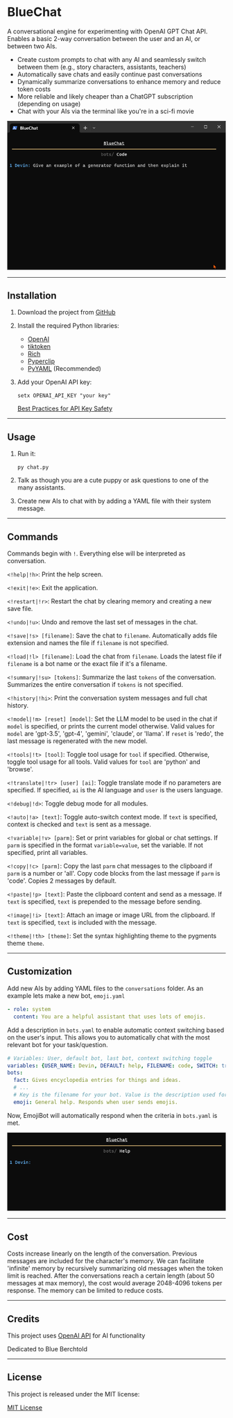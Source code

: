 # BlueChat

A conversational engine for experimenting with OpenAI GPT Chat API. Enables a basic 2-way conversation between the user and an AI, or between two AIs.

* Create custom prompts to chat with any AI and seamlessly switch between them (e.g., story characters, assistants, teachers)
* Automatically save chats and easily continue past conversations
* Dynamically summarize conversations to enhance memory and reduce token costs
* More reliable and likely cheaper than a ChatGPT subscription (depending on usage)
* Chat with your AIs via the terminal like you're in a sci-fi movie

![Example Usage](image/example.gif)


---

## Installation

1. Download the project from [GitHub](https://github.com/DevinBerchtold/BlueChat)
2. Install the required Python libraries:
    * [OpenAI](https://platform.openai.com/docs/api-reference/introduction?lang=python)
    * [tiktoken](https://github.com/openai/tiktoken)
    * [Rich](https://pypi.org/project/rich/)
    * [Pyperclip](https://pypi.org/project/pyperclip/)
    * [PyYAML](https://pypi.org/project/PyYAML/) (Recommended)
3. Add your OpenAI API key:

    ```
    setx OPENAI_API_KEY "your key"
    ```

    [Best Practices for API Key Safety](https://help.openai.com/en/articles/5112595-best-practices-for-api-key-safety)

---

## Usage

1. Run it:

    ```
    py chat.py
    ```

2. Talk as though you are a cute puppy or ask questions to one of the many assistants.

3. Create new AIs to chat with by adding a YAML file with their system message.

---

## Commands

Commands begin with `!`. Everything else will be interpreted as conversation.

`<!help|!h>`: Print the help screen.

`<!exit|!e>`: Exit the application.

`<!restart|!r>`: Restart the chat by clearing memory and creating a new save file.

`<!undo|!u>`: Undo and remove the last set of messages in the chat.

`<!save|!s> [filename]`: Save the chat to `filename`. Automatically adds file extension and names the file if `filename` is not specified.

`<!load|!l> [filename]`: Load the chat from `filename`. Loads the latest file if `filename` is a bot name or the exact file if it's a filename.

`<!summary|!su> [tokens]`: Summarize the last `tokens` of the conversation. Summarizes the entire conversation if `tokens` is not specified.

`<!history|!hi>`: Print the conversation system messages and full chat history.

`<!model|!m> [reset] [model]`: Set the LLM model to be used in the chat if `model` is specified, or prints the current model otherwise. Valid values for `model` are 'gpt-3.5', 'gpt-4', 'gemini', 'claude', or 'llama'. If `reset` is 'redo', the last message is regenerated with the new model.

`<!tools|!t> [tool]`: Toggle tool usage for `tool` if specified. Otherwise, toggle tool usage for all tools. Valid values for `tool` are 'python' and 'browse'.

`<!translate|!tr> [user] [ai]`: Toggle translate mode if no parameters are specified. If specified, `ai` is the AI language and `user` is the users language.

`<!debug|!d>`: Toggle debug mode for all modules.

`<!auto|!a> [text]`: Toggle auto-switch context mode. If `text` is specified, context is checked and `text` is sent as a message.

`<!variable|!v> [parm]`: Set or print variables for global or chat settings. If `parm` is specified in the format `variable=value`, set the variable. If not specified, print all variables.

`<!copy|!c> [parm]`: Copy the last `parm` chat messages to the clipboard if `parm` is a number or 'all'. Copy code blocks from the last message if `parm` is 'code'. Copies 2 messages by default.

`<!paste|!p> [text]`: Paste the clipboard content and send as a message. If `text` is specified, `text` is prepended to the message before sending.

`<!image|!i> [text]`: Attach an image or image URL from the clipboard. If `text` is specified, `text` is included with the message.

`<!theme|!th> [theme]`: Set the syntax highlighting theme to the pygments theme `theme`.

---

## Customization

Add new AIs by adding YAML files to the `conversations` folder. As an example lets make a new bot, `emoji.yaml`

```yaml 
- role: system
  content: You are a helpful assistant that uses lots of emojis.
```

Add a description in `bots.yaml` to enable automatic context switching based on the user's input. This allows you to automatically chat with the most relevant bot for your task/question.

```yaml
# Variables: User, default bot, last bot, context switching toggle
variables: {USER_NAME: Devin, DEFAULT: help, FILENAME: code, SWITCH: true}
bots:
  fact: Gives encyclopedia entries for things and ideas.
  # ...
  # Key is the filename for your bot. Value is the description used for context switching
  emoji: General help. Responds when user sends emojis.
```

Now, EmojiBot will automatically respond when the criteria in `bots.yaml` is met.

![EmojiBot](image/emoji.gif)

---

## Cost

Costs increase linearly on the length of the conversation. Previous messages are included for the character's memory. We can facilitate 'infinite' memory by recursively summarizing old messages when the token limit is reached. After the conversations reach a certain length (about 50 messages at max memory), the cost would average 2048-4096 tokens per response. The memory can be limited to reduce costs.

---

## Credits

This project uses [OpenAI API](https://platform.openai.com/) for AI functionality

Dedicated to Blue Berchtold

---

## License

This project is released under the MIT license:

[MIT License](https://choosealicense.com/licenses/mit/)